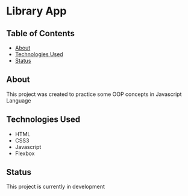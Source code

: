 # Library App

## Table of Contents
 * [About](#about)
 * [Technologies Used](#technologies-used)
 * [Status](#status)

## About
This project was created to practice some OOP concepts in Javascript Language

## Technologies Used
 * HTML
 * CSS3
 * Javascript
 * Flexbox

## Status
This project is currently in development